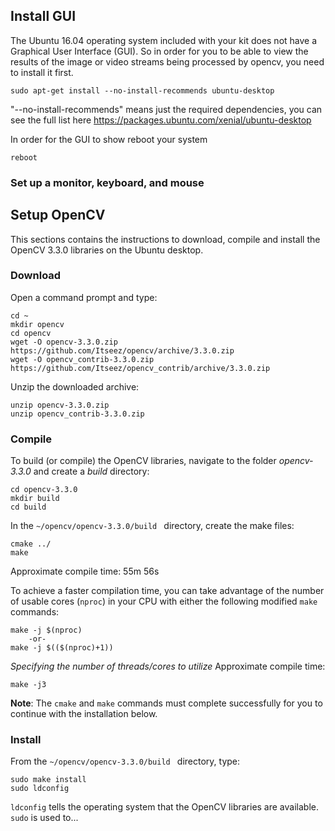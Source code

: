 [//]: # (Joe Butler comment below)

[//]: # (Install GUI, Restart, Setup a monitor/keyboard/mouse)

[//]: # (Install opencv) 

[//]: # (Run test #1 -- to get version, Run test #2 -- display a video file) 

[//]: # (download a video, run the sketch, login to machine, change to root user, run it)

## Install GUI
The Ubuntu 16.04 operating system included with your kit does not have a Graphical User Interface (GUI). So in order for you to be able to view the results of the image or video streams being processed by opencv, you need to install it first.

```
sudo apt-get install --no-install-recommends ubuntu-desktop
```
"--no-install-recommends" means just the required dependencies, you can see the full list here https://packages.ubuntu.com/xenial/ubuntu-desktop 

In order for the GUI to show reboot your system
```
reboot
```

### Set up a monitor, keyboard, and mouse
<add>

## Setup OpenCV

This sections contains the instructions to download, compile and install the OpenCV 3.3.0 libraries on the Ubuntu desktop.

### Download
Open a command prompt and type:

```
cd ~
mkdir opencv
cd opencv
wget -O opencv-3.3.0.zip https://github.com/Itseez/opencv/archive/3.3.0.zip
wget -O opencv_contrib-3.3.0.zip https://github.com/Itseez/opencv_contrib/archive/3.3.0.zip
```
[//]: # ()

Unzip the downloaded archive:

```
unzip opencv-3.3.0.zip
unzip opencv_contrib-3.3.0.zip
```
[//]: # ()


### Compile
To build (or compile) the OpenCV libraries, navigate to the folder *opencv-3.3.0* and create a *build* directory:

```
cd opencv-3.3.0
mkdir build
cd build
```
In the `~/opencv/opencv-3.3.0/build ` directory, create the make files:

```
cmake ../
make
```
Approximate compile time: 55m 56s

To achieve a faster compilation time, you can take advantage of the number of usable cores (`nproc`) in your CPU with either the following modified `make` commands:

```
make -j $(nproc)
	-or-
make -j $(($(nproc)+1))
  ```
*Specifying the number of threads/cores to utilize*
Approximate compile time:
```
make -j3
```

**Note**: The `cmake` and `make` commands must complete successfully for you to continue with the installation below.

### Install
From the  `~/opencv/opencv-3.3.0/build ` directory, type:
```
sudo make install
sudo ldconfig
```

`ldconfig` tells the operating system that the OpenCV libraries are available. `sudo` is used to...
